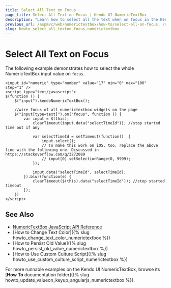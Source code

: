 ```yaml
---
title: Select All Text on Focus
page_title: Select All Text on Focus | Kendo UI NumericTextBox
description: "Learn how to select all the text when on focus in the Kendo UI NumericTextBox widget."
previous_url: /aspmvc/web/numerictextbox/how-to/select-all-on-focus, /asp-mvc/web/numerictextbox/how-to/select-all-on-focus
slug: howto_select_all_texton_focus_numerictextbox
---
```


# Select All Text on Focus

The following example demonstrates how to select the whole NumericTextBox input value on `focus`.



```dojo
<input id="numeric" type="number" value="17" min="0" max="100" step="1" />
<script type="text/javascript">
$(function () {
	$("input").kendoNumericTextBox();

    //wire focus of all numerictextbox widgets on the page
    $("input[type=text]").on("focus", function () {
        var input = $(this);
            clearTimeout(input.data("selectTimeId")); //stop started time out if any

            var selectTimeId = setTimeout(function()  {
                input.select();
                // To make this work on iOS, too, replace the above line with the following one. Discussed in https://stackoverflow.com/q/3272089
                // input[0].setSelectionRange(0, 9999);
            });

            input.data("selectTimeId", selectTimeId);
        }).blur(function(e) {
            clearTimeout($(this).data("selectTimeId")); //stop started timeout
        });
    })
</script>
```

## See Also

* [NumericTextBox JavaScript API Reference](/api/javascript/ui/numerictextbox)
* [How to Change Text Color]({% slug howto_change_text_color_numerictextbox %})
* [How to Persist Old Value]({% slug howto_persist_old_value_numerictextbox %})
* [How to Use Custom Culture Script]({% slug howto_use_custom_culture_script_numerictextbox %})

For more runnable examples on the Kendo UI NumericTextBox, browse its [**How To** documentation folder]({% slug howto_update_valueon_keyup_angularjs_numerictextbox %}).
